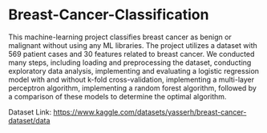 # Breast-Cancer-Classification
This machine-learning project classifies breast cancer as benign or malignant without using any ML
libraries. The project utilizes a dataset with 569 patient cases and 30 features related to breast cancer. We
conducted many steps, including loading and preprocessing the dataset, conducting exploratory data
analysis, implementing and evaluating a logistic regression model with and without k-fold cross-validation,
implementing a multi-layer perceptron algorithm, implementing a random forest algorithm, followed by a
comparison of these models to determine the optimal algorithm.

Dataset Link: https://www.kaggle.com/datasets/yasserh/breast-cancer-dataset/data

